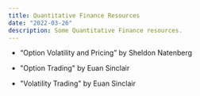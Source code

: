 ```yaml
---
title: Quantitative Finance Resources
date: "2022-03-26"
description: Some Quantitative Finance resources.
---
```


- “Option Volatility and Pricing” by Sheldon Natenberg

- "Option Trading" by Euan Sinclair

- "Volatility Trading" by Euan Sinclair
